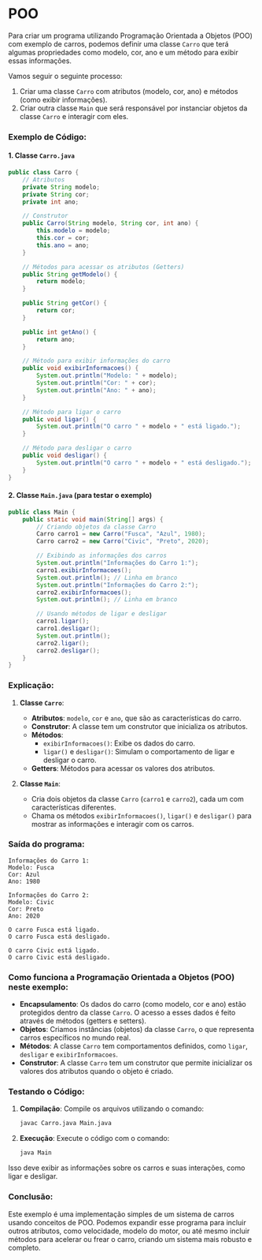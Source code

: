 # POO

Para criar um programa utilizando Programação Orientada a Objetos (POO) com exemplo de carros, podemos definir uma classe `Carro` que terá algumas propriedades como modelo, cor, ano e um método para exibir essas informações.

Vamos seguir o seguinte processo:

1. Criar uma classe `Carro` com atributos (modelo, cor, ano) e métodos (como exibir informações).
2. Criar outra classe `Main` que será responsável por instanciar objetos da classe `Carro` e interagir com eles.

### Exemplo de Código:

#### 1. Classe `Carro.java`

```java
public class Carro {
    // Atributos
    private String modelo;
    private String cor;
    private int ano;

    // Construtor
    public Carro(String modelo, String cor, int ano) {
        this.modelo = modelo;
        this.cor = cor;
        this.ano = ano;
    }

    // Métodos para acessar os atributos (Getters)
    public String getModelo() {
        return modelo;
    }

    public String getCor() {
        return cor;
    }

    public int getAno() {
        return ano;
    }

    // Método para exibir informações do carro
    public void exibirInformacoes() {
        System.out.println("Modelo: " + modelo);
        System.out.println("Cor: " + cor);
        System.out.println("Ano: " + ano);
    }

    // Método para ligar o carro
    public void ligar() {
        System.out.println("O carro " + modelo + " está ligado.");
    }

    // Método para desligar o carro
    public void desligar() {
        System.out.println("O carro " + modelo + " está desligado.");
    }
}
```

#### 2. Classe `Main.java` (para testar o exemplo)

```java
public class Main {
    public static void main(String[] args) {
        // Criando objetos da classe Carro
        Carro carro1 = new Carro("Fusca", "Azul", 1980);
        Carro carro2 = new Carro("Civic", "Preto", 2020);

        // Exibindo as informações dos carros
        System.out.println("Informações do Carro 1:");
        carro1.exibirInformacoes();
        System.out.println(); // Linha em branco
        System.out.println("Informações do Carro 2:");
        carro2.exibirInformacoes();
        System.out.println(); // Linha em branco

        // Usando métodos de ligar e desligar
        carro1.ligar();
        carro1.desligar();
        System.out.println();
        carro2.ligar();
        carro2.desligar();
    }
}
```

### Explicação:

1. **Classe `Carro`**:
   - **Atributos**: `modelo`, `cor` e `ano`, que são as características do carro.
   - **Construtor**: A classe tem um construtor que inicializa os atributos.
   - **Métodos**:
     - `exibirInformacoes()`: Exibe os dados do carro.
     - `ligar()` e `desligar()`: Simulam o comportamento de ligar e desligar o carro.
   - **Getters**: Métodos para acessar os valores dos atributos.

2. **Classe `Main`**:
   - Cria dois objetos da classe `Carro` (`carro1` e `carro2`), cada um com características diferentes.
   - Chama os métodos `exibirInformacoes()`, `ligar()` e `desligar()` para mostrar as informações e interagir com os carros.

### Saída do programa:

```
Informações do Carro 1:
Modelo: Fusca
Cor: Azul
Ano: 1980

Informações do Carro 2:
Modelo: Civic
Cor: Preto
Ano: 2020

O carro Fusca está ligado.
O carro Fusca está desligado.

O carro Civic está ligado.
O carro Civic está desligado.
```

### Como funciona a Programação Orientada a Objetos (POO) neste exemplo:
- **Encapsulamento**: Os dados do carro (como modelo, cor e ano) estão protegidos dentro da classe `Carro`. O acesso a esses dados é feito através de métodos (getters e setters).
- **Objetos**: Criamos instâncias (objetos) da classe `Carro`, o que representa carros específicos no mundo real.
- **Métodos**: A classe `Carro` tem comportamentos definidos, como `ligar`, `desligar` e `exibirInformacoes`.
- **Construtor**: A classe `Carro` tem um construtor que permite inicializar os valores dos atributos quando o objeto é criado.

### Testando o Código:

1. **Compilação**: Compile os arquivos utilizando o comando:
   ```bash
   javac Carro.java Main.java
   ```

2. **Execução**: Execute o código com o comando:
   ```bash
   java Main
   ```

Isso deve exibir as informações sobre os carros e suas interações, como ligar e desligar.

### Conclusão:
Este exemplo é uma implementação simples de um sistema de carros usando conceitos de POO. Podemos expandir esse programa para incluir outros atributos, como velocidade, modelo do motor, ou até mesmo incluir métodos para acelerar ou frear o carro, criando um sistema mais robusto e completo.